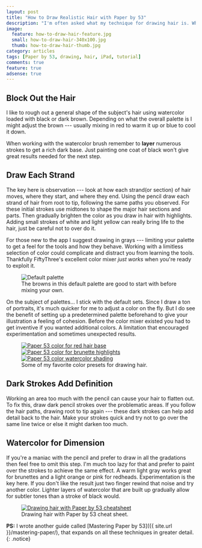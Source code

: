 ```yaml
---
layout: post
title: "How to Draw Realistic Hair with Paper by 53"
description: "I'm often asked what my technique for drawing hair is. What follows is my answer to that question."
image: 
  feature: how-to-draw-hair-feature.jpg
  small: how-to-draw-hair-340x100.jpg
  thumb: how-to-draw-hair-thumb.jpg
category: articles
tags: [Paper by 53, drawing, hair, iPad, tutorial]
comments: true
feature: true
adsense: true
---
```


## Block Out the Hair

I like to rough out a general shape of the subject's hair using watercolor loaded with black or dark brown. Depending on what the overall palette is I might adjust the brown --- usually mixing in red to warm it up or blue to cool it down.

When working with the watercolor brush remember to **layer** numerous strokes to get a rich dark base. Just painting one coat of black won't give great results needed for the next step.

## Draw Each Strand

The key here is observation --- look at how each strand(or section) of hair moves, where they start, and where they end. Using the pencil draw each strand of hair from root to tip, following the same paths you observed. For these initial strokes use midtones to shape the major hair sections and parts. Then gradually brighten the color as you draw in hair with highlights. Adding small strokes of white and light yellow can really bring life to the hair, just be careful not to over do it.

For those new to the app I suggest drawing in grays --- limiting your palette to get a feel for the tools and how they behave. Working with a limitless selection of color could complicate and distract you from learning the tools. Thankfully FiftyThree's excellent color mixer *just works* when you're ready to exploit it.

<figure>
	<img src="{{ site.url }}/images/paper-default-hair-palette-600.jpg" alt="Default palette" />
	<figcaption>The browns in this default palette are good to start with before mixing your own.</figcaption>
</figure>

On the subject of palettes... I stick with the default sets. Since I draw a ton of portraits, it's much quicker for me to adjust a color on the fly. But I do see the benefit of setting up a predetermined palette beforehand to give your illustration a feeling of cohesion. Before the color mixer existed you had to get inventive if you wanted additional colors. A limitation that encouraged experimentation and sometimes unexpected results.

<figure class="third">
	<a href="{{ site.url }}/images/paper-53-color-redheads-lg.jpg"><img src="{{ site.url }}/images/paper-53-color-redheads-200.jpg" alt="Paper 53 color for red hair base" /></a>
	<a href="{{ site.url }}/images/paper-53-color-brunettes-highlight-lg.jpg"><img src="{{ site.url }}/images/paper-53-color-brunettes-highlight-200.jpg" alt="Paper 53 color for brunette highlights" /></a>
	<a href="{{ site.url }}/images/paper-53-color-watercolor-shading-lg.jpg"><img src="{{ site.url }}/images/paper-53-color-watercolor-shading-200.jpg" alt="Paper 53 color watercolor shading" /></a>
	<figcaption>Some of my favorite color presets for drawing hair.</figcaption>
</figure>

## Dark Strokes Add Definition

Working an area too much with the pencil can cause your hair to flatten out. To fix this, draw dark pencil strokes over the problematic areas. If you follow the hair paths, drawing root to tip again --- these dark strokes can help add detail back to the hair. Make your strokes quick and try not to go over the same line twice or else it might darken too much.

## Watercolor for Dimension

If you're a maniac with the pencil and prefer to draw in all the gradations then feel free to omit this step. I'm much too lazy for that and prefer to paint over the strokes to achieve the same effect. A warm light gray works great for brunettes and a light orange or pink for redheads. Experimentation is the key here. If you don't like the result just two finger rewind that noise and try another color. Lighter layers of watercolor that are built up gradually allow for subtler tones than a stroke of black would.

<figure>
	<a href="{{ site.ur }}/images/drawing-hair-paper-53-cheatsheet-lg.jpg"><img src="{{ site.url }}/images/drawing-hair-paper-53-cheatsheet-600.jpg" alt="Drawing hair with Paper by 53 cheatsheet" /></a>
	<figcaption>Drawing hair with Paper by 53 cheat sheet.</figcaption>
</figure>

**PS:** I wrote another guide called [Mastering Paper by 53]({{ site.url }}/mastering-paper/), that expands on all these techniques in greater detail.
{: .notice}